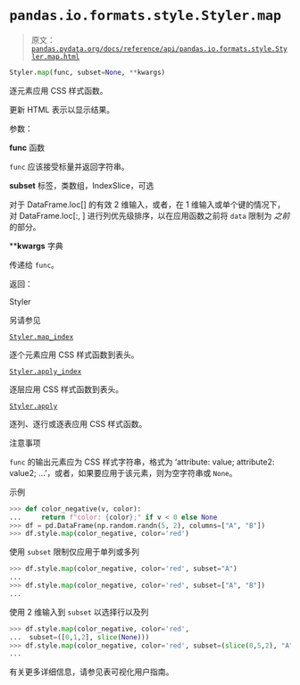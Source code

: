 # `pandas.io.formats.style.Styler.map`

> 原文：[`pandas.pydata.org/docs/reference/api/pandas.io.formats.style.Styler.map.html`](https://pandas.pydata.org/docs/reference/api/pandas.io.formats.style.Styler.map.html)

```py
Styler.map(func, subset=None, **kwargs)
```

逐元素应用 CSS 样式函数。

更新 HTML 表示以显示结果。

参数：

**func** 函数

`func` 应该接受标量并返回字符串。

**subset** 标签，类数组，IndexSlice，可选

对于 DataFrame.loc[<subset>] 的有效 2 维输入，或者，在 1 维输入或单个键的情况下，对 DataFrame.loc[:, <subset>] 进行列优先级排序，以在应用函数之前将 `data` 限制为 *之前* 的部分。

****kwargs** 字典

传递给 `func`。

返回：

Styler

另请参见

[`Styler.map_index`](https://pandas.pydata.org/docs/reference/api/pandas.io.formats.style.Styler.map_index.html#pandas.io.formats.style.Styler.map_index "pandas.io.formats.style.Styler.map_index")

逐个元素应用 CSS 样式函数到表头。

[`Styler.apply_index`](https://pandas.pydata.org/docs/reference/api/pandas.io.formats.style.Styler.apply_index.html#pandas.io.formats.style.Styler.apply_index "pandas.io.formats.style.Styler.apply_index")

逐层应用 CSS 样式函数到表头。

[`Styler.apply`](https://pandas.pydata.org/docs/reference/api/pandas.io.formats.style.Styler.apply.html#pandas.io.formats.style.Styler.apply "pandas.io.formats.style.Styler.apply")

逐列、逐行或逐表应用 CSS 样式函数。

注意事项

`func` 的输出元素应为 CSS 样式字符串，格式为 ‘attribute: value; attribute2: value2; …’，或者，如果要应用于该元素，则为空字符串或 `None`。

示例

```py
>>> def color_negative(v, color):
...     return f"color: {color};" if v < 0 else None
>>> df = pd.DataFrame(np.random.randn(5, 2), columns=["A", "B"])
>>> df.style.map(color_negative, color='red') 
```

使用 `subset` 限制仅应用于单列或多列

```py
>>> df.style.map(color_negative, color='red', subset="A")
...  
>>> df.style.map(color_negative, color='red', subset=["A", "B"])
... 
```

使用 2 维输入到 `subset` 以选择行以及列

```py
>>> df.style.map(color_negative, color='red',
...  subset=([0,1,2], slice(None)))  
>>> df.style.map(color_negative, color='red', subset=(slice(0,5,2), "A"))
... 
```

有关更多详细信息，请参见表可视化用户指南。
